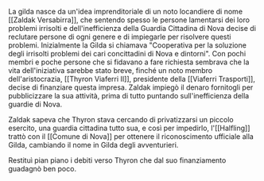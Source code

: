 La gilda nasce da un'idea imprenditoriale di un noto locandiere di nome [[Zaldak Versabirra]], che sentendo spesso le persone lamentarsi dei loro problemi irrisolti e dell'inefficienza della Guardia Cittadina di Nova decise di reclutare persone di ogni genere e di impiegarle per risolvere questi problemi. Inizialmente la Gilda si chiamava "Cooperativa per la soluzione degli irrisolti problemi dei cari concittadini di Nova e dintorni". 
Con pochi membri e poche persone che si fidavano a fare richiesta sembrava che la vita dell'iniziativa sarebbe stato breve, finché un noto membro dell'aristocrazia, [[Thyron Viaferri II]], presidente della [[Viaferri Trasporti]], decise di finanziare questa impresa. Zaldak impiegò il denaro fornitogli per pubblicizzare la sua attività, prima di tutto puntando sull'inefficienza della guardie di Nova. 

Zaldak sapeva che Thyron stava cercando di privatizzarsi un piccolo esercito, una guardia cittadina tutto sua, e così per impedirlo, l'[[Halfling]] trattò con il [[Comune di Nova]] per ottenere il riconoscimento ufficiale alla Gilda, cambiando il nome in Gilda degli avventurieri. 

Restituì pian piano i debiti verso Thyron che dal suo finanziamento guadagnò ben poco.